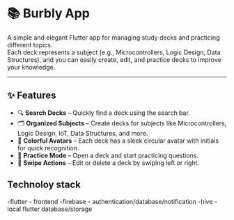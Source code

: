 # 📚 Burbly App

A simple and elegant Flutter app for managing study decks and practicing different topics.  
Each deck represents a subject (e.g., Microcontrollers, Logic Design, Data Structures), and you can easily create, edit, and practice decks to improve your knowledge.

---

## ✨ Features

- 🔍 **Search Decks** – Quickly find a deck using the search bar.  
- 🗂 **Organized Subjects** – Create decks for subjects like Microcontrollers, Logic Design, IoT, Data Structures, and more.  
- 🎨 **Colorful Avatars** – Each deck has a sleek circular avatar with initials for quick recognition.  
- 📝 **Practice Mode** – Open a deck and start practicing questions.  
- 🔄 **Swipe Actions** – Edit or delete a deck by swiping left or right. 

## Technoloy stack 

-flutter - frontend
-firebase - authentication/database/notification
-hive - local flutter database/storage

